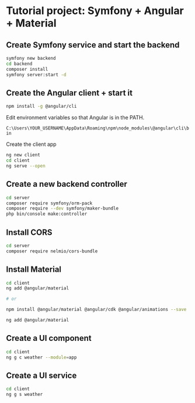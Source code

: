 # Tutorial project: Symfony + Angular + Material

## Create Symfony service and start the backend

~~~bash
symfony new backend
cd backend
composer install
symfony server:start -d
~~~

## Create the Angular client + start it

~~~bash
npm install -g @angular/cli
~~~

Edit environment variables so that Angular is in the PATH.

`C:\Users\YOUR_USERNAME\AppData\Roaming\npm\node_modules\@angular\cli\bin`

Create the client app

~~~bash
ng new client
cd client
ng serve --open
~~~

## Create a new backend controller

~~~bash
cd server
composer require symfony/orm-pack
composer require --dev symfony/maker-bundle
php bin/console make:controller
~~~

## Install CORS

~~~bash
cd server
composer require nelmio/cors-bundle
~~~

## Install Material

~~~bash
cd client
ng add @angular/material

# or 

npm install @angular/material @angular/cdk @angular/animations --save

ng add @angular/material
~~~

## Create a UI component

~~~bash
cd client
ng g c weather --module=app
~~~

## Create a UI service

~~~bash
cd client
ng g s weather
~~~
